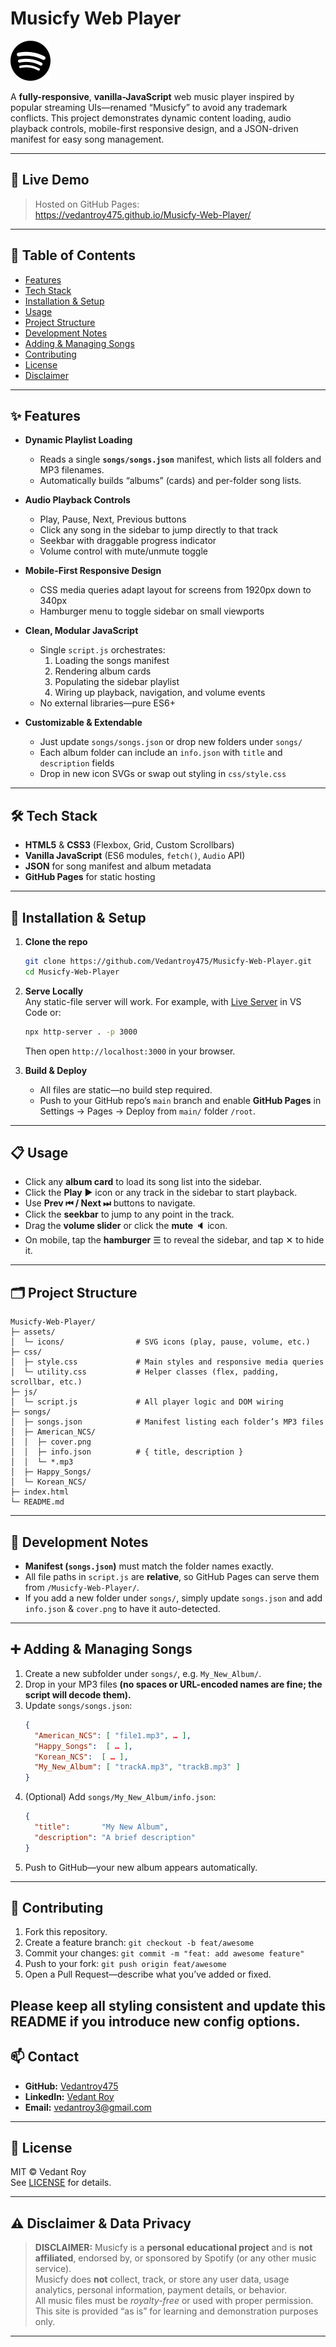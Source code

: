 
# Musicfy Web Player

![Musicfy Logo](assets/icons/logo.svg)

A **fully-responsive**, **vanilla-JavaScript** web music player inspired by popular streaming UIs—renamed “Musicfy” to avoid any trademark conflicts. This project demonstrates dynamic content loading, audio playback controls, mobile-first responsive design, and a JSON-driven manifest for easy song management.

---

## 🚀 Live Demo

> Hosted on GitHub Pages:  
> https://vedantroy475.github.io/Musicfy-Web-Player/

---

## 📖 Table of Contents

- [Features](#features)  
- [Tech Stack](#tech-stack)  
- [Installation & Setup](#installation--setup)  
- [Usage](#usage)  
- [Project Structure](#project-structure)  
- [Development Notes](#development-notes)  
- [Adding & Managing Songs](#adding--managing-songs)  
- [Contributing](#contributing)  
- [License](#license)  
- [Disclaimer](#disclaimer)  

---

## ✨ Features

- **Dynamic Playlist Loading**  
  - Reads a single **`songs/songs.json`** manifest, which lists all folders and MP3 filenames.  
  - Automatically builds “albums” (cards) and per-folder song lists.  

- **Audio Playback Controls**  
  - Play, Pause, Next, Previous buttons  
  - Click any song in the sidebar to jump directly to that track  
  - Seekbar with draggable progress indicator  
  - Volume control with mute/unmute toggle  

- **Mobile-First Responsive Design**  
  - CSS media queries adapt layout for screens from 1920px down to 340px  
  - Hamburger menu to toggle sidebar on small viewports  

- **Clean, Modular JavaScript**  
  - Single `script.js` orchestrates:  
    1. Loading the songs manifest  
    2. Rendering album cards  
    3. Populating the sidebar playlist  
    4. Wiring up playback, navigation, and volume events  
  - No external libraries—pure ES6+  

- **Customizable & Extendable**  
  - Just update `songs/songs.json` or drop new folders under `songs/`  
  - Each album folder can include an `info.json` with `title` and `description` fields  
  - Drop in new icon SVGs or swap out styling in `css/style.css`  

---

## 🛠 Tech Stack

- **HTML5** & **CSS3** (Flexbox, Grid, Custom Scrollbars)  
- **Vanilla JavaScript** (ES6 modules, `fetch()`, `Audio` API)  
- **JSON** for song manifest and album metadata  
- **GitHub Pages** for static hosting  

---

## 🔧 Installation & Setup

1. **Clone the repo**  
   ```bash
   git clone https://github.com/Vedantroy475/Musicfy-Web-Player.git
   cd Musicfy-Web-Player
   ```

2. **Serve Locally**  
   Any static-file server will work. For example, with [Live Server](https://marketplace.visualstudio.com/items?itemName=ritwickdey.LiveServer) in VS Code or:
   ```bash
   npx http-server . -p 3000
   ```
   Then open `http://localhost:3000` in your browser.

3. **Build & Deploy**  
   - All files are static—no build step required.  
   - Push to your GitHub repo’s `main` branch and enable **GitHub Pages** in Settings → Pages → Deploy from `main/` folder `/root`.

---

## 📋 Usage

- Click any **album card** to load its song list into the sidebar.  
- Click the **Play** ▶️ icon or any track in the sidebar to start playback.  
- Use **Prev ⏮ / Next ⏭** buttons to navigate.  
- Click the **seekbar** to jump to any point in the track.  
- Drag the **volume slider** or click the **mute** 🔈 icon.  
- On mobile, tap the **hamburger** ☰ to reveal the sidebar, and tap ✕ to hide it.

---

## 🗂 Project Structure

```
Musicfy-Web-Player/
├─ assets/
│  └─ icons/                # SVG icons (play, pause, volume, etc.)
├─ css/
│  ├─ style.css             # Main styles and responsive media queries
│  └─ utility.css           # Helper classes (flex, padding, scrollbar, etc.)
├─ js/
│  └─ script.js             # All player logic and DOM wiring
├─ songs/
│  ├─ songs.json            # Manifest listing each folder’s MP3 files
│  ├─ American_NCS/
│  │  ├─ cover.png
│  │  ├─ info.json          # { title, description }
│  │  └─ *.mp3
│  ├─ Happy_Songs/
│  └─ Korean_NCS/
├─ index.html
└─ README.md
```

---

## 📝 Development Notes

- **Manifest (`songs.json`)** must match the folder names exactly.  
- All file paths in `script.js` are **relative**, so GitHub Pages can serve them from `/Musicfy-Web-Player/`.  
- If you add a new folder under `songs/`, simply update `songs.json` and add `info.json` & `cover.png` to have it auto-detected.

---

## ➕ Adding & Managing Songs

1. Create a new subfolder under `songs/`, e.g. `My_New_Album/`.  
2. Drop in your MP3 files **(no spaces or URL-encoded names are fine; the script will decode them).**  
3. Update `songs/songs.json`:
   ```json
   {
     "American_NCS": [ "file1.mp3", … ],
     "Happy_Songs":  [ … ],
     "Korean_NCS":  [ … ],
     "My_New_Album": [ "trackA.mp3", "trackB.mp3" ]
   }
   ```
4. (Optional) Add `songs/My_New_Album/info.json`:
   ```json
   {
     "title":       "My New Album",
     "description": "A brief description"
   }
   ```
5. Push to GitHub—your new album appears automatically.

---

## 🤝 Contributing

1. Fork this repository.  
2. Create a feature branch: `git checkout -b feat/awesome`  
3. Commit your changes: `git commit -m "feat: add awesome feature"`  
4. Push to your fork: `git push origin feat/awesome`  
5. Open a Pull Request—describe what you’ve added or fixed.  

Please keep all styling consistent and update this README if you introduce new config options.
---


## 📫 Contact

- **GitHub:** [Vedantroy475](https://github.com/Vedantroy475)  
- **LinkedIn:** [Vedant Roy](https://www.linkedin.com/in/vedant-roy-b58117227/)  
- **Email:** [vedantroy3@gmail.com](mailto:vedantroy3@gmail.com)

---

## 📄 License

MIT © Vedant Roy  
See [LICENSE](LICENSE) for details.

---

## ⚠️ Disclaimer & Data Privacy

> **DISCLAIMER:** Musicfy is a **personal educational project** and is **not affiliated**, endorsed by, or sponsored by Spotify (or any other music service).  
> Musicfy does **not** collect, track, or store any user data, usage analytics, personal information, payment details, or behavior.  
> All music files must be *royalty-free* or used with proper permission.  
> This site is provided “as is” for learning and demonstration purposes only.


---
